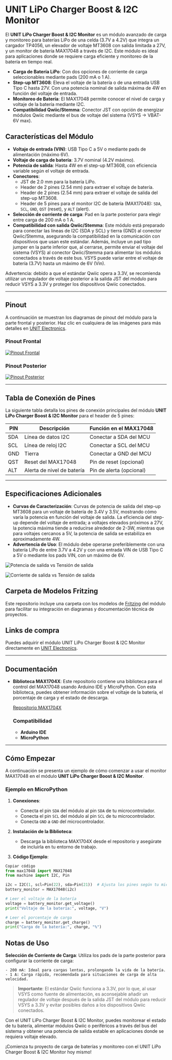 # UNIT LiPo Charger Boost & I2C Monitor

El **UNIT LiPo Charger Boost & I2C Monitor** es un módulo avanzado de carga y monitoreo para baterías LiPo de una celda (3.7V a 4.2V) que integra un cargador TP4056, un elevador de voltaje MT3608 con salida limitada a 27V, y un monitor de batería MAX17048 a través de I2C. Este módulo es ideal para aplicaciones donde se requiere carga eficiente y monitoreo de la batería en tiempo real.

- **Carga de Batería LiPo**: Con dos opciones de corriente de carga seleccionables mediante pads (200 mA o 1 A).
- **Step-up MT3608**: Eleva el voltaje de la batería o de una entrada USB Tipo C hasta 27V. Con una potencia nominal de salida máxima de 4W en función del voltaje de entrada.
- **Monitoreo de Batería**: El MAX17048 permite conocer el nivel de carga y voltaje de la batería mediante I2C.
- **Compatibilidad Qwiic/Stemma**: Conector JST con opción de energizar módulos Qwiic mediante el bus de voltaje del sistema (VSYS -> VBAT-6V max).

## Características del Módulo

- **Voltaje de entrada (VIN)**: USB Tipo C a 5V o mediante pads de alimentación (máximo 6V).
- **Voltaje de carga de batería**: 3.7V nominal (4.2V máximo).
- **Potencia de salida**: Hasta 4W en el step-up MT3608, con eficiencia variable según el voltaje de entrada.
- **Conectores**:
  - JST de 2.0 mm para la batería LiPo.
  - Header de 2 pines (2.54 mm) para extraer el voltaje de batería.
  - Header de 2 pines (2.54 mm) para extraer el voltaje de salida del step-up MT3608.
  - Header de 5 pines para el monitor I2C de batería (MAX17048): `SDA`, `SCL`, `GND`, `QST` (reset), y `ALT` (alert).
- **Selección de corriente de carga**: Pad en la parte posterior para elegir entre carga de 200 mA o 1 A.
- **Compatibilidad con salida Qwiic/Stemma**: Este módulo está preparado para conectar las líneas de I2C (SDA y SCL) y tierra (GND) al conector Qwiic/Stemma, asegurando la compatibilidad en la comunicación con dispositivos que usan este estándar. Además, incluye un pad tipo jumper en la parte inferior que, al cerrarse, permite enviar el voltaje del sistema (VSYS) al conector Qwiic/Stemma para alimentar los módulos conectados a través de este bus. VSYS puede variar entre el voltaje de batería (3.7V) hasta un máximo de 6V (Vin).

Advertencia: debido a que el estándar Qwiic opera a 3.3V, se recomienda utilizar un regulador de voltaje posterior a la salida JST del módulo para reducir VSYS a 3.3V y proteger los dispositivos Qwiic conectados.

---

## Pinout

A continuación se muestran los diagramas de pinout del módulo para la parte frontal y posterior. Haz clic en cualquiera de las imágenes para más detalles en [UNIT Electronics](https://www.uelectronics.com).

### Pinout Frontal
[![Pinout Frontal](Docs/Pinouts/PinoutTop_ES.jpg)](https://www.uelectronics.com)

### Pinout Posterior
[![Pinout Posterior](Docs/Pinouts/PinoutBottom_ES.jpg)](https://www.uelectronics.com)

---

## Tabla de Conexión de Pines

La siguiente tabla detalla los pines de conexión principales del módulo **UNIT LiPo Charger Boost & I2C Monitor** para el header de 5 pines:

| PIN  | Descripción                   | Función en el MAX17048   |
| ---- | ----------------------------- | ------------------------ |
| SDA  | Línea de datos I2C            | Conectar a SDA del MCU   |
| SCL  | Línea de reloj I2C            | Conectar a SCL del MCU   |
| GND  | Tierra                        | Conectar a GND del MCU   |
| QST  | Reset del MAX17048            | Pin de reset (opcional)  |
| ALT  | Alerta de nivel de batería    | Pin de alerta (opcional) |

---

## Especificaciones Adicionales

- **Curvas de Caracterización**: Curvas de potencia de salida del step-up MT3608 para un voltaje de batería de 3.4V y 3.5V, mostrando cómo varía la potencia en función del voltaje de salida. La eficiencia del step-up depende del voltaje de entrada; a voltajes elevados próximos a 27V, la potencia máxima tiende a reducirse alrededor de 2-3W, mientras que para voltajes cercanos a 5V, la potencia de salida se estabiliza en aproximadamente 4W.
- **Advertencia de Uso**: El módulo debe operarse preferiblemente con una batería LiPo de entre 3.7V a 4.2V y con una entrada VIN de USB Tipo C a 5V o mediante los pads VIN, con un máximo de 6V.

![Potencia de salida vs Tensión de salida](Docs/Curvas/PvsV.png)

![Corriente de salida vs Tensión de salida](Docs/Curvas/IvsV.png)

## Carpeta de Modelos Fritzing

Este repositorio incluye una carpeta con los modelos de [Fritzing](Docs/Fritzing/UE0001-UNITBatteryChargerI2C.fzpz) del módulo para facilitar su integración en diagramas y documentación técnica de proyectos.



## Links de compra
Puedes adquirir el módulo UNIT LiPo Charger Boost & I2C Monitor directamente en [UNIT Electronics](www.electronics.com).

---

## Documentación

- **Biblioteca MAX1704X**: Este repositorio contiene una biblioteca para el control del MAX17048 usando Arduino IDE y MicroPython. Con esta biblioteca, puedes obtener información sobre el voltaje de la batería, el porcentaje de carga y el estado de descarga.

  [Repositorio MAX1704X](https://github.com/UNIT-Electronics/MAX1704X_lib)

  ### Compatibilidad
  - **Arduino IDE**
  - **MicroPython**

---

## Cómo Empezar

A continuación se presenta un ejemplo de cómo comenzar a usar el monitor MAX17048 en el módulo **UNIT LiPo Charger Boost & I2C Monitor**.

### Ejemplo en MicroPython

1. **Conexiones**:
   - Conecta el pin `SDA` del módulo al pin `SDA` de tu microcontrolador.
   - Conecta el pin `SCL` del módulo al pin `SCL` de tu microcontrolador.
   - Conecta `GND` a `GND` del microcontrolador.

2. **Instalación de la Biblioteca**:
   - Descarga la biblioteca MAX1704X desde el repositorio y asegúrate de incluirla en tu entorno de trabajo.

3. **Código Ejemplo**:

```python
Copiar código
from max17048 import MAX17048
from machine import I2C, Pin

i2c = I2C(1, scl=Pin(22), sda=Pin(21))  # Ajusta los pines según tu microcontrolador
battery_monitor = MAX17048(i2c)

# Leer el voltaje de la batería
voltage = battery_monitor.get_voltage()
print("Voltaje de la batería:", voltage, "V")

# Leer el porcentaje de carga
charge = battery_monitor.get_charge()
print("Carga de la batería:", charge, "%")
```
## Notas de Uso
**Selección de Corriente de Carga**: Utiliza los pads de la parte posterior para configurar la corriente de carga:

    - 200 mA: Ideal para cargas lentas, prolongando la vida de la batería.
    - 1 A: Carga rápida, recomendada para situaciones de carga de alta velocidad.

> **Importante**: El estándar Qwiic funciona a 3.3V, por lo que, al usar VSYS como fuente de alimentación, es aconsejable añadir un regulador de voltaje después de la salida JST del módulo para reducir VSYS a 3.3V y evitar posibles daños a los dispositivos Qwiic conectados.

Con el UNIT LiPo Charger Boost & I2C Monitor, puedes monitorear el estado de tu batería, alimentar módulos Qwiic o periféricos a través del bus del sistema y obtener una potencia de salida estable en aplicaciones donde se requiera voltaje elevado.

¡Comienza tu proyecto de carga de baterías y monitoreo con el UNIT LiPo Charger Boost & I2C Monitor hoy mismo!